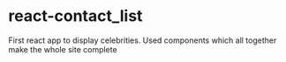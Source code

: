 # react-contact_list
 First react app to display celebrities. Used components which all together make the whole site complete
